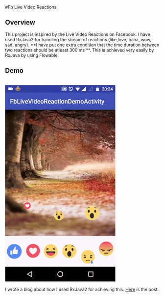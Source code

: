 #Fb Live Video Reactions

## Overview
This project is inspired by the Live Video Reactions on Facebook. I have used RxJava2 for handling the stream of reactions (like,love, haha, wow, sad, angry). **I have put one extra condition that the time duration between two reactions should be atleast 300 ms **. This is achieved very easily by RxJava by using Flowable<Timed>. 

## Demo
&nbsp; &nbsp; &nbsp; &nbsp; &nbsp; &nbsp; &nbsp; &nbsp; &nbsp; &nbsp; &nbsp; &nbsp; &nbsp; &nbsp; &nbsp; &nbsp; &nbsp; &nbsp; &nbsp; &nbsp; &nbsp; &nbsp; &nbsp; &nbsp; ![](fb_live_video_reactions.gif)

I wrote a blog about how I used RxJava2 for achieving this. [Here](https://medium.com/@anshuljain/rxjava2-demo-1-facebook-live-video-emoticons-streams-10f5211bc62#.mwgmwi7pa) is the post.


